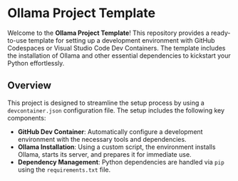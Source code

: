 # Ollama Project Template

Welcome to the **Ollama Project Template**! This repository provides a ready-to-use template for setting up a development environment with GitHub Codespaces or Visual Studio Code Dev Containers. The template includes the installation of Ollama and other essential dependencies to kickstart your Python effortlessly.

## Overview

This project is designed to streamline the setup process by using a `devcontainer.json` configuration file. The setup includes the following key components:

- **GitHub Dev Container**: Automatically configure a development environment with the necessary tools and dependencies.
- **Ollama Installation**: Using a custom script, the environment installs Ollama, starts its server, and prepares it for immediate use.
- **Dependency Management**: Python dependencies are handled via `pip` using the `requirements.txt` file.
